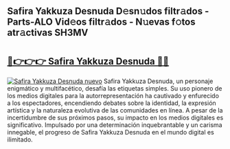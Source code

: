 ## Safira Yakkuza Desnuda D𝚎sn𝚞dos filtr𝚊dos - Parts-ALO Vid𝚎os filtr𝚊dos - N𝚞evas f𝚘tos atr𝚊ctivas SH3MV

# <h2><a href="http://mbch8gb.tromn.icu/?c=Safira+Yakkuza+Desnuda">🔗👉👉👉 Safira Yakkuza Desnuda 🔗🔗</a></h2>

[![Safira Yakkuza Desnuda nuevo](https://i.imgur.com/pEAQMta.gif)](http://mbch8gb.tromn.icu/?c=Safira+Yakkuza+Desnuda)
Safira Yakkuza Desnuda, un personaje enigmático y multifacético, desafía las etiquetas simples. Su uso pionero de los medios digitales para la autorrepresentación ha cautivado y enfurecido a los espectadores, encendiendo debates sobre la identidad, la expresión artística y la naturaleza evolutiva de las comunidades en línea. A pesar de la incertidumbre de sus próximos pasos, su impacto en los medios digitales es significativo. Impulsado por una determinación inquebrantable y un carisma innegable, el progreso de Safira Yakkuza Desnuda en el mundo digital es ilimitado.
